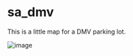 # sa_dmv

This is a little map for a DMV parking lot.

![image](https://user-images.githubusercontent.com/86840128/138449103-0e875bcb-9812-439c-8c72-848ccfe81440.png)
